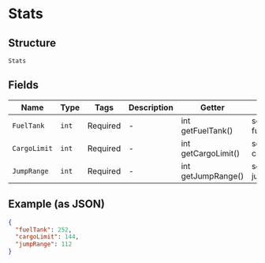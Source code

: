 
# Stats

## Structure

`Stats`

## Fields

| Name | Type | Tags | Description | Getter | Setter |
|  --- | --- | --- | --- | --- | --- |
| `FuelTank` | `int` | Required | - | int getFuelTank() | setFuelTank(int fuelTank) |
| `CargoLimit` | `int` | Required | - | int getCargoLimit() | setCargoLimit(int cargoLimit) |
| `JumpRange` | `int` | Required | - | int getJumpRange() | setJumpRange(int jumpRange) |

## Example (as JSON)

```json
{
  "fuelTank": 252,
  "cargoLimit": 144,
  "jumpRange": 112
}
```

